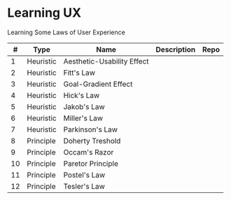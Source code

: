 # Learning UX
Learning Some Laws of User Experience

|    #    | Type             |       Name                | Description     |           Repo               |
|-------  |------------------|---------------------------|-----------------|------------------------------|
|    1    | Heuristic        | Aesthetic-Usability Effect|                 |                              |
|    2    | Heuristic        | Fitt's Law                |                 |                              |
|    3    | Heuristic        | Goal-Gradient Effect      |                 |                              |
|    4    | Heuristic        | Hick's Law                |                 |                              |
|    5    | Heuristic        | Jakob's Law               |                 |                              |
|    6    | Heuristic        | Miller's Law              |                 |                              |
|    7    | Heuristic        | Parkinson's Law           |                 |                              |
|    8    | Principle        | Doherty Treshold          |                 |                              |
|    9    | Principle        | Occam's Razor             |                 |                              |
|   10    | Principle        | Paretor Principle         |                 |                              |
|   11    | Principle        | Postel's Law              |                 |                              |
|   12    | Principle        | Tesler's Law              |                 |                              |
